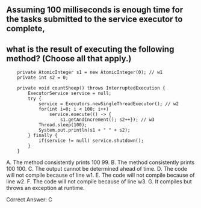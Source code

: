 ## Assuming 100 milliseconds is enough time for the tasks submitted to the service executor to complete,
## what is the result of executing the following method? (Choose all that apply.)

```
    private AtomicInteger s1 = new AtomicInteger(0); // w1
    private int s2 = 0;

    private void countSheep() throws InterruptedExecution {
        ExecutorService service = null;
        try {
            service = Executors.newSingleThreadExecutor(); // w2
            for(int i=0; i < 100; i++)
                service.execute(() -> {
                    s1.getAndIncrement(); s2++}); // w3
            Thread.sleep(100);
            System.out.println(s1 + " " + s2);
        } finally {
            if(service != null) service.shutdown();
        }
    }
```

A. The method consistently prints 100 99.
B. The method consistently prints 100 100.
C. The output cannot be determined ahead of time.
D. The code will not compile because of line w1.
E. The code will not compile because of line w2.
F. The code will not compile because of line w3.
G. It compiles but throws an exception at runtime.

Correct Answer: C